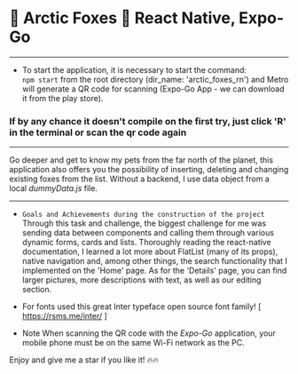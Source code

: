 # 🦊 Arctic Foxes 🦊 React Native, Expo-Go

<hr/>

- To start the application, it is necessary to start the command: <br/>
`npm start` from the root directory (dir_name: 'arctic_foxes_rn') and Metro will generate a QR code for scanning (Expo-Go App - we can download it from the play store).
<h3>If by any chance it doesn't compile on the first try, just click 'R' in the terminal or scan the qr code again</h3>

<hr/>
Go deeper and get to know my pets from the far north of the planet, this application also offers you the possibility of inserting, 
deleting and changing existing foxes from the list. Without a backend, I use data object from a local <i>dummyData.js</i> file. 
<br/> <hr/>

- `Goals and Achievements during the construction of the project`
  Through this task and challenge, the biggest challenge for me was sending data between components and calling them through various dynamic forms, cards and lists. Thoroughly reading the react-native documentation, I learned a lot more about FlatList (many of its props), native navigation and, among other things, the search functionality that I implemented on the 'Home' page. As for the 'Details' page, you can find larger pictures, more descriptions with text, as well as our editing section.

- For fonts used this great Inter typeface open source font family!
  [ https://rsms.me/inter/ ]

- Note
  When scanning the QR code with the <i>Expo-Go</i> application, your mobile phone must be on the same Wi-Fi network as the PC.

Enjoy and give me a star if you like it! 🔥🔥
